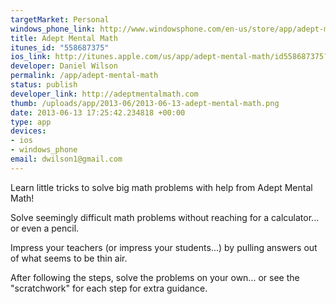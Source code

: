 ```yaml
--- 
targetMarket: Personal
windows_phone_link: http://www.windowsphone.com/en-us/store/app/adept-mental-math/cb91f8b1-6a50-4481-8cc4-4bfc0586dd3f
title: Adept Mental Math
itunes_id: "558687375"
ios_link: http://itunes.apple.com/us/app/adept-mental-math/id558687375?ls=1%26mt=8
developer: Daniel Wilson
permalink: /app/adept-mental-math
status: publish
developer_link: http://adeptmentalmath.com
thumb: /uploads/app/2013-06/2013-06-13-adept-mental-math.png
date: 2013-06-13 17:25:42.234818 +00:00
type: app
devices: 
- ios
- windows_phone
email: dwilson1@gmail.com
---
```


Learn little tricks to solve big math problems with help from Adept Mental Math!

Solve seemingly difficult math problems without reaching for a calculator... or even a pencil.

Impress your teachers (or impress your students...) by pulling answers out of what seems to be thin air.

After following the steps, solve the problems on your own... or see the "scratchwork" for each step for extra guidance.
